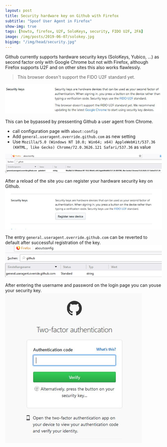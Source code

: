 ```yaml
---
layout: post
title: Security hardware key on Github with Firefox
subtitle: "Spoof User Agent in Firefox"
show-img: true
tags: [howto, firefox, U2F, SoloKeys, security, FIDO U2F, 2FA]
image: /img/posts/2019-06-07/solokey.jpg
bigimg: "/img/head/security.jpg"
---
```

Github currently supports hardware security keys (SoloKeys, Yubico, ...) as second factor only with Google Chrome but not with Firefox,
although Firefox supports U2F and on other sites this also works flawlessly.   
> This browser doesn't support the FIDO U2F standard yet.
<img src="/img/posts/2019-06-07/github_error.jpg">  

This can be bypassed by pressenting Github a user agent from Chrome.


* call configuration page with `about:config`
* Add `general.useragent.override.github.com` as new setting
* Use `Mozilla/5.0 (Windows NT 10.0; Win64; x64) AppleWebKit/537.36 (KHTML, like Gecko) Chrome/72.0.3626.121 Safari/537.36` as value
<img src="/img/posts/2019-06-07/github_agent.jpg">


After a reload of the site you can register your hardware security key on Github.
<img src="/img/posts/2019-06-07/github_addkey.jpg">

The entry `general.useragent.override.github.com` can be reverted to default after successful registration of the key.
<img src="/img/posts/2019-06-07/github_agent_def.jpg">

After entering the username and password on the login page you can youse your security key. 
<img src="/img/posts/2019-06-07/github_auth.jpg">
